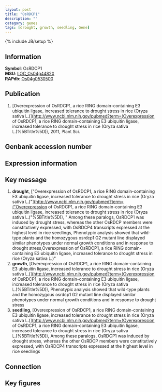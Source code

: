 ```yaml
---
layout: post
title: "OsRDCP1"
description: ""
category: genes
tags: [drought, growth, seedling, Gene]
---
```

{% include JB/setup %}

## Information
__Symbol__: OsRDCP1  
__MSU__: [LOC_Os04g44820](http://rice.plantbiology.msu.edu/cgi-bin/ORF_infopage.cgi?orf=LOC_Os04g44820)  
__RAPdb__: [Os04g0530500](http://rapdb.dna.affrc.go.jp/viewer/gbrowse_details/irgsp1?name=Os04g0530500)  

## Publication
1. [Overexpression of OsRDCP1, a rice RING domain-containing E3 ubiquitin ligase, increased tolerance to drought stress in rice (Oryza sativa L.)](http://www.ncbi.nlm.nih.gov/pubmed?term=(Overexpression of OsRDCP1, a rice RING domain-containing E3 ubiquitin ligase, increased tolerance to drought stress in rice (Oryza sativa L.)%5BTitle%5D)), 2011, Plant Sci.

## Genbank accession number

## Expression information

## Key message
1. __drought__, ["Overexpression of OsRDCP1, a rice RING domain-containing E3 ubiquitin ligase, increased tolerance to drought stress in rice (Oryza sativa L.)"](http://www.ncbi.nlm.nih.gov/pubmed?term=("Overexpression of OsRDCP1, a rice RING domain-containing E3 ubiquitin ligase, increased tolerance to drought stress in rice (Oryza sativa L.)"%5BTitle%5D)), " Among these paralogs, OsRDCP1 was induced by drought stress, whereas the other OsRDCP members were constitutively expressed, with OsRDCP4 transcripts expressed at the highest level in rice seedlings, Phenotypic analysis showed that wild-type plants and the homozygous osrdcp1 G2 mutant line displayed similar phenotypes under normal growth conditions and in response to drought stress,Overexpression of OsRDCP1, a rice RING domain-containing E3 ubiquitin ligase, increased tolerance to drought stress in rice (Oryza sativa L.)"
2. __growth__, [Overexpression of OsRDCP1, a rice RING domain-containing E3 ubiquitin ligase, increased tolerance to drought stress in rice (Oryza sativa L.)](http://www.ncbi.nlm.nih.gov/pubmed?term=(Overexpression of OsRDCP1, a rice RING domain-containing E3 ubiquitin ligase, increased tolerance to drought stress in rice (Oryza sativa L.)%5BTitle%5D)),  Phenotypic analysis showed that wild-type plants and the homozygous osrdcp1 G2 mutant line displayed similar phenotypes under normal growth conditions and in response to drought stress
3. __seedling__, [Overexpression of OsRDCP1, a rice RING domain-containing E3 ubiquitin ligase, increased tolerance to drought stress in rice (Oryza sativa L.)](http://www.ncbi.nlm.nih.gov/pubmed?term=(Overexpression of OsRDCP1, a rice RING domain-containing E3 ubiquitin ligase, increased tolerance to drought stress in rice (Oryza sativa L.)%5BTitle%5D)),  Among these paralogs, OsRDCP1 was induced by drought stress, whereas the other OsRDCP members were constitutively expressed, with OsRDCP4 transcripts expressed at the highest level in rice seedlings

## Connection

## Key figures


